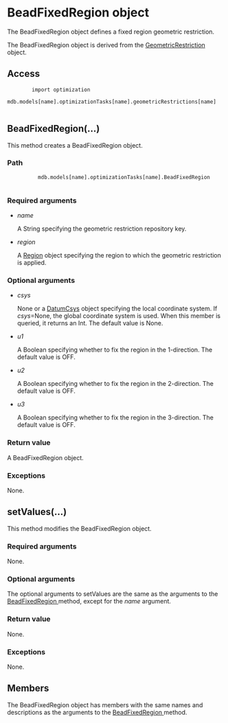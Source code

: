 # BeadFixedRegion object

The BeadFixedRegion object defines a fixed region geometric restriction.

The BeadFixedRegion object is derived from the [GeometricRestriction](https://help.3ds.com/2022/english/DSSIMULIA_Established/SIMACAEKERRefMap/simaker-c-geometricrestrictionpyc.htm?ContextScope=all) object.

## Access

```
        import optimization
        mdb.models[name].optimizationTasks[name].geometricRestrictions[name]
      
```

## BeadFixedRegion(...)



This method creates a BeadFixedRegion object.



### Path

```
          mdb.models[name].optimizationTasks[name].BeadFixedRegion
        
```

### Required arguments

- *name*

  A String specifying the geometric restriction repository key.

- *region*

  A [Region](https://help.3ds.com/2022/english/DSSIMULIA_Established/SIMACAEKERRefMap/simaker-c-regionpyc.htm?ContextScope=all) object specifying the region to which the geometric restriction is applied.

### Optional arguments

- *csys*

  None or a [DatumCsys](https://help.3ds.com/2022/english/DSSIMULIA_Established/SIMACAEKERRefMap/simaker-c-datumcsyspyc.htm?ContextScope=all) object specifying the local coordinate system. If *csys*=None, the global coordinate system is used. When this member is queried, it returns an Int. The default value is None.

- *u1*

  A Boolean specifying whether to fix the region in the 1-direction. The default value is OFF.

- *u2*

  A Boolean specifying whether to fix the region in the 2-direction. The default value is OFF.

- *u3*

  A Boolean specifying whether to fix the region in the 3-direction. The default value is OFF.

### Return value

A BeadFixedRegion object.

### Exceptions

None.



## setValues(...)



This method modifies the BeadFixedRegion object.



### Required arguments

None.

### Optional arguments

The optional arguments to setValues are the same as the arguments to the [BeadFixedRegion ](https://help.3ds.com/2022/english/DSSIMULIA_Established/SIMACAEKERRefMap/simaker-c-beadfixedregionpyc.htm?ContextScope=all#simaker-beadfixedregionbeadfixedregionpyc)method, except for the *name* argument.

### Return value

None.

### Exceptions

None.



## Members

The BeadFixedRegion object has members with the same names and descriptions as the arguments to the [BeadFixedRegion ](https://help.3ds.com/2022/english/DSSIMULIA_Established/SIMACAEKERRefMap/simaker-c-beadfixedregionpyc.htm?ContextScope=all#simaker-beadfixedregionbeadfixedregionpyc)method.